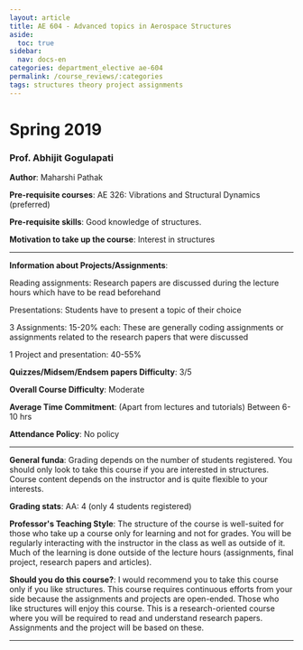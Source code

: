 ```yaml
---
layout: article
title: AE 604 - Advanced topics in Aerospace Structures
aside:
  toc: true
sidebar:
  nav: docs-en
categories: department_elective ae-604
permalink: /course_reviews/:categories
tags: structures theory project assignments
---
```


# Spring 2019
### Prof. Abhijit Gogulapati
**Author**: Maharshi Pathak

**Pre-requisite courses**: AE 326: Vibrations and Structural Dynamics (preferred)

**Pre-requisite skills**: Good knowledge of structures.


**Motivation to take up the course**: Interest in structures


---

**Information about Projects/Assignments**:

Reading assignments: Research papers are discussed during the lecture hours which have to be read beforehand

Presentations: Students have to present a topic of their choice

3 Assignments: 15-20% each: These are generally coding assignments or assignments related to the research papers that were discussed

1 Project and presentation: 40-55%


**Quizzes/Midsem/Endsem papers Difficulty**: 3/5

**Overall Course Difficulty**: Moderate

**Average Time Commitment**:
(Apart from lectures and tutorials)
Between 6-10 hrs


**Attendance Policy**: No policy


---

**General funda**: Grading depends on the number of students registered. You should only look to take this course if you are interested in structures. Course content depends on the instructor and is quite flexible to your interests.


**Grading stats**: AA: 4 (only 4 students registered)

**Professor's Teaching Style**: The structure of the course is well-suited for those who take up a course only for learning and not for grades. You will be regularly interacting with the instructor in the class as well as outside of it. Much of the learning is done outside of the lecture hours (assignments, final project, research papers and articles).

**Should you do this course?**: I would recommend you to take this course only if you like structures. This course requires continuous efforts from your side because the assignments and projects are open-ended. Those who like structures will enjoy this course. This is a research-oriented course where you will be required to read and understand research papers. Assignments and the project will be based on these.

---
